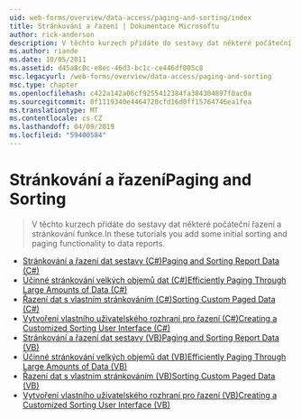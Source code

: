 ```yaml
---
uid: web-forms/overview/data-access/paging-and-sorting/index
title: Stránkování a řazení | Dokumentace Microsoftu
author: rick-anderson
description: V těchto kurzech přidáte do sestavy dat některé počáteční řazení a stránkování funkce.
ms.author: riande
ms.date: 10/05/2011
ms.assetid: d45a8c0c-e8ec-46d3-bc1c-ce446df005c8
msc.legacyurl: /web-forms/overview/data-access/paging-and-sorting
msc.type: chapter
ms.openlocfilehash: c422a142a06cf9255412384fa384304897f0ac0a
ms.sourcegitcommit: 0f1119340e4464720cfd16d0ff15764746ea1fea
ms.translationtype: MT
ms.contentlocale: cs-CZ
ms.lasthandoff: 04/09/2019
ms.locfileid: "59400584"
---
```

# <a name="paging-and-sorting"></a><span data-ttu-id="2de5b-103">Stránkování a řazení</span><span class="sxs-lookup"><span data-stu-id="2de5b-103">Paging and Sorting</span></span>

> <span data-ttu-id="2de5b-104">V těchto kurzech přidáte do sestavy dat některé počáteční řazení a stránkování funkce.</span><span class="sxs-lookup"><span data-stu-id="2de5b-104">In these tutorials you add some initial sorting and paging functionality to data reports.</span></span>


- [<span data-ttu-id="2de5b-105">Stránkování a řazení dat sestavy (C#)</span><span class="sxs-lookup"><span data-stu-id="2de5b-105">Paging and Sorting Report Data (C#)</span></span>](paging-and-sorting-report-data-cs.md)
- [<span data-ttu-id="2de5b-106">Účinné stránkování velkých objemů dat (C#)</span><span class="sxs-lookup"><span data-stu-id="2de5b-106">Efficiently Paging Through Large Amounts of Data (C#)</span></span>](efficiently-paging-through-large-amounts-of-data-cs.md)
- [<span data-ttu-id="2de5b-107">Řazení dat s vlastním stránkováním (C#)</span><span class="sxs-lookup"><span data-stu-id="2de5b-107">Sorting Custom Paged Data (C#)</span></span>](sorting-custom-paged-data-cs.md)
- [<span data-ttu-id="2de5b-108">Vytvoření vlastního uživatelského rozhraní pro řazení (C#)</span><span class="sxs-lookup"><span data-stu-id="2de5b-108">Creating a Customized Sorting User Interface (C#)</span></span>](creating-a-customized-sorting-user-interface-cs.md)
- [<span data-ttu-id="2de5b-109">Stránkování a řazení dat sestavy (VB)</span><span class="sxs-lookup"><span data-stu-id="2de5b-109">Paging and Sorting Report Data (VB)</span></span>](paging-and-sorting-report-data-vb.md)
- [<span data-ttu-id="2de5b-110">Účinné stránkování velkých objemů dat (VB)</span><span class="sxs-lookup"><span data-stu-id="2de5b-110">Efficiently Paging Through Large Amounts of Data (VB)</span></span>](efficiently-paging-through-large-amounts-of-data-vb.md)
- [<span data-ttu-id="2de5b-111">Řazení dat s vlastním stránkováním (VB)</span><span class="sxs-lookup"><span data-stu-id="2de5b-111">Sorting Custom Paged Data (VB)</span></span>](sorting-custom-paged-data-vb.md)
- [<span data-ttu-id="2de5b-112">Vytvoření vlastního uživatelského rozhraní pro řazení (VB)</span><span class="sxs-lookup"><span data-stu-id="2de5b-112">Creating a Customized Sorting User Interface (VB)</span></span>](creating-a-customized-sorting-user-interface-vb.md)
